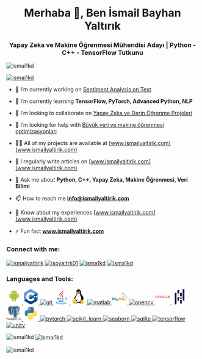 <h1 align="center">Merhaba 👋, Ben İsmail Bayhan Yaltırık</h1>
<h3 align="center">Yapay Zeka ve Makine Öğrenmesi Mühendisi Adayı | Python - C++ - TensorFlow Tutkunu</h3>

<p align="left"> <img src="https://komarev.com/ghpvc/?username=ismai1kd&label=Profile%20views&color=0e75b6&style=flat" alt="ismai1kd" /> </p>

<p align="left"> <a href="https://github.com/ryo-ma/github-profile-trophy"><img src="https://github-profile-trophy.vercel.app/?username=ismai1kd" alt="ismai1kd" /></a> </p>

- 🔭 I’m currently working on [Sentiment Analysis on Text](https://github.com/ismai1kd/Sentiment_Analysis_from_Text)

- 🌱 I’m currently learning **TensorFlow, PyTorch, Advanced Python, NLP**

- 👯 I’m looking to collaborate on [Yapay Zeka ve Derin Öğrenme Projeleri](https://github.com/ismai1kd/Ogrenci_Bilgi_Sistemi)

- 🤝 I’m looking for help with [Büyük veri ve makine öğrenmesi optimizasyonları](https://github.com/ismai1kd/duruma-gore-ulasim-onerisi)

- 👨‍💻 All of my projects are available at [www.ismailyaltirik.com](www.ismailyaltirik.com)

- 📝 I regularly write articles on [www.ismailyaltirik.com](www.ismailyaltirik.com)

- 💬 Ask me about **Python, C++, Yapay Zeka, Makine Öğrenmesi, Veri Bilimi**

- 📫 How to reach me **info@ismailyaltirik.com**

- 📄 Know about my experiences [www.ismailyaltirik.com](www.ismailyaltirik.com)

- ⚡ Fun fact **www.ismailyaltirik.com**

<h3 align="left">Connect with me:</h3>
<p align="left">
<a href="https://linkedin.com/in/ismailyaltirik" target="blank"><img align="center" src="https://raw.githubusercontent.com/rahuldkjain/github-profile-readme-generator/master/src/images/icons/Social/linked-in-alt.svg" alt="ismailyaltirik" height="30" width="40" /></a>
<a href="https://fb.com/isoyaltrk01" target="blank"><img align="center" src="https://raw.githubusercontent.com/rahuldkjain/github-profile-readme-generator/master/src/images/icons/Social/facebook.svg" alt="isoyaltrk01" height="30" width="40" /></a>
<a href="https://instagram.com/isma1kd" target="blank"><img align="center" src="https://raw.githubusercontent.com/rahuldkjain/github-profile-readme-generator/master/src/images/icons/Social/instagram.svg" alt="isma1kd" height="30" width="40" /></a>
<a href="https://www.youtube.com/c/isma1kd" target="blank"><img align="center" src="https://raw.githubusercontent.com/rahuldkjain/github-profile-readme-generator/master/src/images/icons/Social/youtube.svg" alt="isma1kd" height="30" width="40" /></a>
</p>

<h3 align="left">Languages and Tools:</h3>
<p align="left"> <a href="https://developer.android.com" target="_blank" rel="noreferrer"> <img src="https://raw.githubusercontent.com/devicons/devicon/master/icons/android/android-original-wordmark.svg" alt="android" width="40" height="40"/> </a> <a href="https://www.w3schools.com/cpp/" target="_blank" rel="noreferrer"> <img src="https://raw.githubusercontent.com/devicons/devicon/master/icons/cplusplus/cplusplus-original.svg" alt="cplusplus" width="40" height="40"/> </a> <a href="https://git-scm.com/" target="_blank" rel="noreferrer"> <img src="https://www.vectorlogo.zone/logos/git-scm/git-scm-icon.svg" alt="git" width="40" height="40"/> </a> <a href="https://www.java.com" target="_blank" rel="noreferrer"> <img src="https://raw.githubusercontent.com/devicons/devicon/master/icons/java/java-original.svg" alt="java" width="40" height="40"/> </a> <a href="https://www.linux.org/" target="_blank" rel="noreferrer"> <img src="https://raw.githubusercontent.com/devicons/devicon/master/icons/linux/linux-original.svg" alt="linux" width="40" height="40"/> </a> <a href="https://www.mathworks.com/" target="_blank" rel="noreferrer"> <img src="https://upload.wikimedia.org/wikipedia/commons/2/21/Matlab_Logo.png" alt="matlab" width="40" height="40"/> </a> <a href="https://www.mysql.com/" target="_blank" rel="noreferrer"> <img src="https://raw.githubusercontent.com/devicons/devicon/master/icons/mysql/mysql-original-wordmark.svg" alt="mysql" width="40" height="40"/> </a> <a href="https://opencv.org/" target="_blank" rel="noreferrer"> <img src="https://www.vectorlogo.zone/logos/opencv/opencv-icon.svg" alt="opencv" width="40" height="40"/> </a> <a href="https://www.oracle.com/" target="_blank" rel="noreferrer"> <img src="https://raw.githubusercontent.com/devicons/devicon/master/icons/oracle/oracle-original.svg" alt="oracle" width="40" height="40"/> </a> <a href="https://pandas.pydata.org/" target="_blank" rel="noreferrer"> <img src="https://raw.githubusercontent.com/devicons/devicon/2ae2a900d2f041da66e950e4d48052658d850630/icons/pandas/pandas-original.svg" alt="pandas" width="40" height="40"/> </a> <a href="https://www.postgresql.org" target="_blank" rel="noreferrer"> <img src="https://raw.githubusercontent.com/devicons/devicon/master/icons/postgresql/postgresql-original-wordmark.svg" alt="postgresql" width="40" height="40"/> </a> <a href="https://www.python.org" target="_blank" rel="noreferrer"> <img src="https://raw.githubusercontent.com/devicons/devicon/master/icons/python/python-original.svg" alt="python" width="40" height="40"/> </a> <a href="https://pytorch.org/" target="_blank" rel="noreferrer"> <img src="https://www.vectorlogo.zone/logos/pytorch/pytorch-icon.svg" alt="pytorch" width="40" height="40"/> </a> <a href="https://scikit-learn.org/" target="_blank" rel="noreferrer"> <img src="https://upload.wikimedia.org/wikipedia/commons/0/05/Scikit_learn_logo_small.svg" alt="scikit_learn" width="40" height="40"/> </a> <a href="https://seaborn.pydata.org/" target="_blank" rel="noreferrer"> <img src="https://seaborn.pydata.org/_images/logo-mark-lightbg.svg" alt="seaborn" width="40" height="40"/> </a> <a href="https://www.sqlite.org/" target="_blank" rel="noreferrer"> <img src="https://www.vectorlogo.zone/logos/sqlite/sqlite-icon.svg" alt="sqlite" width="40" height="40"/> </a> <a href="https://www.tensorflow.org" target="_blank" rel="noreferrer"> <img src="https://www.vectorlogo.zone/logos/tensorflow/tensorflow-icon.svg" alt="tensorflow" width="40" height="40"/> </a> <a href="https://unity.com/" target="_blank" rel="noreferrer"> <img src="https://www.vectorlogo.zone/logos/unity3d/unity3d-icon.svg" alt="unity" width="40" height="40"/> </a> </p>

<p><img align="left" src="https://github-readme-stats.vercel.app/api/top-langs?username=ismai1kd&show_icons=true&locale=en&layout=compact" alt="ismai1kd" /></p>

<p>&nbsp;<img align="center" src="https://github-readme-stats.vercel.app/api?username=ismai1kd&show_icons=true&locale=en" alt="ismai1kd" /></p>

<p><img align="center" src="https://github-readme-streak-stats.herokuapp.com/?user=ismai1kd&" alt="ismai1kd" /></p>
